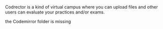 Codrector is a kind of virtual campus where you can upload files and other users can evaluate your practices and/or exams.

the Codemirror folder is missing

